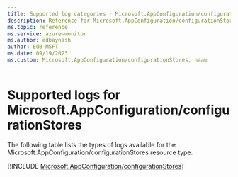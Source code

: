 ```yaml
---
title: Supported log categories - Microsoft.AppConfiguration/configurationStores
description: Reference for Microsoft.AppConfiguration/configurationStores in Azure Monitor Logs.
ms.topic: reference
ms.service: azure-monitor
ms.author: edbaynash
author: EdB-MSFT
ms.date: 09/19/2023
ms.custom: Microsoft.AppConfiguration/configurationStores, naam
---
```





# Supported logs for Microsoft.AppConfiguration/configurationStores  
The following table lists the types of logs available for the Microsoft.AppConfiguration/configurationStores resource type.
  
  
[!INCLUDE [Microsoft.AppConfiguration/configurationStores](./includes/Microsoft-AppConfiguration-configurationStores-logs-include.md)]
  
